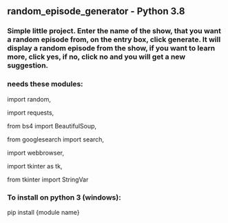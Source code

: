 ## random_episode_generator - Python 3.8

### Simple little project. Enter the name of the show, that you want a random episode from, on the entry box, click generate. It will display a random episode from the show, if you want to learn more, click yes, if no, click no and you will get a new suggestion.

### needs these modules:

import random, 

import requests, 

from bs4 import BeautifulSoup, 

from googlesearch import search, 

import webbrowser, 

import tkinter as tk, 

from tkinter import StringVar

### To install on python 3 (windows):

pip install {module name}
